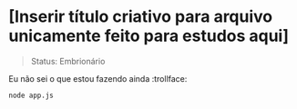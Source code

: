 <h1>[Inserir título criativo para arquivo unicamente feito para estudos aqui]</h1>

> Status: Embrionário 

Eu não sei o que estou fazendo ainda :trollface:
```
node app.js
```
